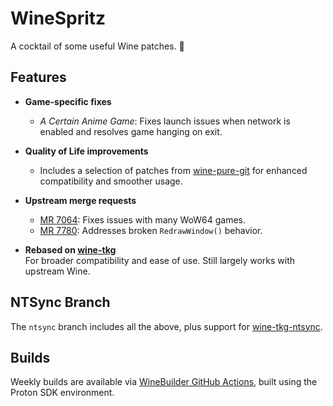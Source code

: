 # WineSpritz
A cocktail of some useful Wine patches. 🍹

## Features

- **Game-specific fixes**  
  - *A Certain Anime Game*: Fixes launch issues when network is enabled and resolves game hanging on exit.

- **Quality of Life improvements**  
  - Includes a selection of patches from [wine-pure-git](https://aur.archlinux.org/packages/wine-pure-git) for enhanced compatibility and smoother usage.

- **Upstream merge requests**  
  - [MR 7064](https://gitlab.winehq.org/wine/wine/-/merge_requests/7064): Fixes issues with many WoW64 games.  
  - [MR 7780](https://gitlab.winehq.org/wine/wine/-/merge_requests/7780): Addresses broken `RedrawWindow()` behavior.

- **Rebased on [wine-tkg](https://github.com/Kron4ek/wine-tkg)**  
  For broader compatibility and ease of use. Still largely works with upstream Wine.

## NTSync Branch

The `ntsync` branch includes all the above, plus support for [wine-tkg-ntsync](https://github.com/Kron4ek/wine-tkg/tree/ntsync).

## Builds

Weekly builds are available via [WineBuilder GitHub Actions](https://github.com/NelloKudo/WineBuilder/actions), built using the Proton SDK environment.
